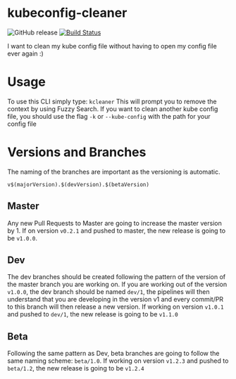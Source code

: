 # kubeconfig-cleaner
![GitHub release](https://img.shields.io/github/release/gcarrarom/kubeconfig-cleaner-cli.svg)
[![Build Status](https://dev.azure.com/FancyWhale/KCleaner%20CLI/_apis/build/status/gcarrarom.kubeconfig-cleaner-cli%20(1)?branchName=master)](https://dev.azure.com/FancyWhale/KCleaner%20CLI/_build/latest?definitionId=2&branchName=master)
	
I want to clean my kube config file without having to open my config file ever again :)
# Usage

To use this CLI simply type:
`kcleaner`
This will prompt you to remove the context by using Fuzzy Search.
If you want to clean another kube config file, you should use the flag `-k` or `--kube-config` with the path for your config file

# Versions and Branches
The naming of the branches are important as the versioning is automatic.
```
v$(majorVersion).$(devVersion).$(betaVersion)
```
## Master
Any new Pull Requests to Master are going to increase the master version by 1.
If on version `v0.2.1` and pushed to master, the new release is going to be `v1.0.0`.
## Dev
The dev branches should be created following the pattern of the version of the master branch you are working on.
If you are working out of the version `v1.0.0`, the dev branch should be named `dev/1`, the pipelines will then understand that you are developing in the version v1 and every commit/PR to this branch will then release a new version.
If working on version `v1.0.1` and pushed to `dev/1`, the new release is going to be `v1.1.0`
## Beta
Following the same pattern as Dev, beta branches are going to follow the same naming scheme: `beta/1.0`.
If working on version `v1.2.3` and pushed to `beta/1.2`, the new release is going to be `v1.2.4`
